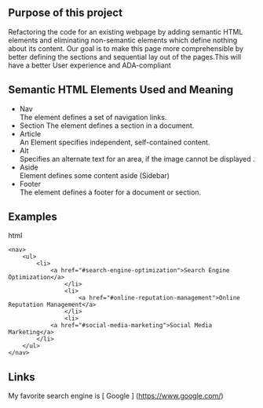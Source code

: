 ## Purpose of this project 
Refactoring the code for an existing webpage by adding semantic HTML elements and eliminating non-semantic elements which define nothing about its content. Our goal is to make this page more comprehensible by better defining the sections and sequential lay out of the pages.This will have a better User experience and ADA-compliant
## Semantic HTML Elements Used and Meaning
* Nav    
The element defines a set of navigation links.
* Section
The element defines a section in a document.
* Article  
An Element specifies independent, self-contained content.
* Alt      
Specifies an alternate text for an area, if the image cannot be displayed .    
* Aside     
Element defines some content aside (Sidebar)
* Footer    
The element defines a footer for a document or section.
## Examples
html                       
```     
<nav>
    <ul>
        <li>
            <a href="#search-engine-optimization">Search Engine Optimization</a>
                </li>
                <li>
                    <a href="#online-reputation-management">Online Reputation Management</a>
                </li>
                <li>
            <a href="#social-media-marketing">Social Media Marketing</a>
        </li>
    </ul>
</nav>
 ```       
## Links  
My favorite search engine is [ Google ] (https://www.google.com/)


